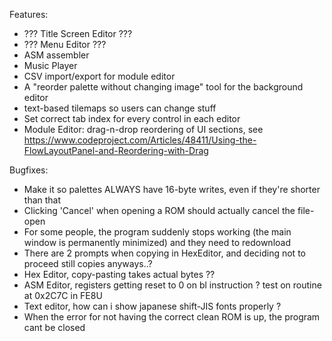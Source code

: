 ﻿
Features:
- ??? Title Screen Editor ???
- ??? Menu Editor ???
- ASM assembler
- Music Player
- CSV import/export for module editor
- A "reorder palette without changing image" tool for the background editor
- text-based tilemaps so users can change stuff
- Set correct tab index for every control in each editor
- Module Editor: drag-n-drop reordering of UI sections, see https://www.codeproject.com/Articles/48411/Using-the-FlowLayoutPanel-and-Reordering-with-Drag

Bugfixes:
- Make it so palettes ALWAYS have 16-byte writes, even if they're shorter than that
- Clicking 'Cancel' when opening a ROM should actually cancel the file-open
- For some people, the program suddenly stops working (the main window is permanently minimized) and they need to redownload
- There are 2 prompts when copying in HexEditor, and deciding not to proceed still copies anyways..?
- Hex Editor, copy-pasting takes actual bytes ??
- ASM Editor, registers getting reset to 0 on bl instruction ? test on routine at 0x2C7C in FE8U
- Text editor, how can i show japanese shift-JIS fonts properly ?
- When the error for not having the correct clean ROM is up, the program cant be closed
